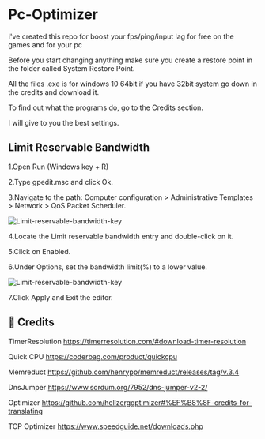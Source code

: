 # Pc-Optimizer

I've created this repo for boost your fps/ping/input lag for free on the games and for your pc

Before you start changing anything make sure you create a restore point in the folder called System Restore Point.

All the files .exe is for windows 10 64bit if you have 32bit system go down in the credits and download it.

To find out what the programs do, go to the Credits section.

I will give to you the best settings. 

## Limit Reservable Bandwidth
1.Open Run (Windows key + R)

2.Type gpedit.msc and click Ok.

3.Navigate to the path: Computer configuration > Administrative Templates > Network > QoS Packet Scheduler.

![Limit-reservable-bandwidth-key](https://user-images.githubusercontent.com/76433243/218271372-1674d364-999b-4189-b13d-53124d6eee46.png)

4.Locate the Limit reservable bandwidth entry and double-click on it.

5.Click on Enabled.

6.Under Options, set the bandwidth limit(%) to a lower value.

![Limit-reservable-bandwidth-key](https://user-images.githubusercontent.com/76433243/218271380-062cdf10-d124-4d07-b5b4-d394596b09cf.png)

7.Click Apply and Exit the editor.
















## 🔗 Credits
TimerResolution https://timerresolution.com/#download-timer-resolution

Quick CPU https://coderbag.com/product/quickcpu

Memreduct https://github.com/henrypp/memreduct/releases/tag/v.3.4

DnsJumper https://www.sordum.org/7952/dns-jumper-v2-2/

Optimizer https://github.com/hellzergoptimizer#%EF%B8%8F-credits-for-translating

TCP Optimizer https://www.speedguide.net/downloads.php
